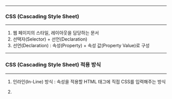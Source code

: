 -----
### CSS (Cascading Style Sheet)
-----
1. 웹 페이지의 스타일, 레이아웃을 담당하는 문서
2. 선택자(Selector) + 선언(Declaration)
3. 선언(Declaration) : 속성(Property) + 속성 값(Property Value)로 구성

-----
### CSS (Cascading Style Sheet) 적용 방식
-----
1. 인라인(In-Line) 방식 : 속성을 적용할 HTML 태그에 직접 CSS를 입력해주는 방식
2. <style> 태그 : < head > 내에 <style> 내 삽입이 가능 (한 파일 내에 넣어야하는 상황이면 사용)
3. 분리된 CSS 파일 연결 : HTML 파일 & CSS 파일을 따로 만든 뒤, <link> 태그를 이용해 연결해주는 방식
  : 파일을 분리하여 보관하므로 유지보수가 편리하고 소스코드를 관리하기 좋음

             <link rel = "stylesheet" href = "./index.css">
             - rel : 해당 태그로 연결시켜줄 파일과 어떤 관계(relation)인지 지정
             - href : 연결할 파일의 경로 지정

-----
### 선택자 (Selector)
-----
1. 태그 선택자
```css
tag {
  property : value
}
```

```html
<div>
  <h1> 제목입니다. </h1>
  <p> 내용입니다. </p>
</div>
```
```css
div {
  background-color : #f9f9f9
}

h1 {
  font-size : 28px
  color : red
}

p {
  color : blue
}
```

2. id 선택자
```css
#id {
    property : value
}
```

```html
<body>
<div>
  <h1 id = "title"> 제목입니다. </h1>
  <p> 내용입니다. </p>
</div>
</body>
```

```css
#title {
  font-size : 28px;
  color = red;
}
```

3. class 선택자 : 여러 개의 요소에 중복 지정 가능
```css
.class {
    property : value
}
```
```html
<body>
<div>
  <h1 id = "title"> 제목입니다. </h1>
  <p class = "contents"> 내용입니다. </p>
</div>
</body>
```

```css
.contents {
  font-size : 28px;
  color = red;
}
```

4. 자손 선택자
  - HTML 태그에는 부모-자식 관계 존재
```css
.parent .child {
    property : value
}
```

```html
<body>
<h1 class ="title"> 전체 제목입니다. </h1>
<div class = "box1"> <!-- 부모 요소 -->
  <h1 id = "title"> 제목입니다. </h1> <!-- 자식 요소 1-->
  <p class = "contents"> 내용입니다. </p> <!-- 자식 요소 2-->
</div>
<div class = "box2">
  <p class = "text1">글 내용입니다 1.</p>
  <p class = "text2">글 내용입니다 2.</p>
</div>
</body>
```

```css
.box1 .title {
  color = yellow;
}

.box2 .text1 {
  color = green
}
```

5. 다중 선택자
```css
.class#id{ <!-- 혼용해서 사용 가능 -->
  property : value
}
```

```html
<body>
<h1 class ="title"> 전체 제목입니다. </h1>
<div class = "box1"> <!-- 부모 요소 -->
  <h1 class = "title" id = "headline"> 제목입니다. </h1> <!-- 자식 요소 1-->
  <p class = "contents"> 내용입니다. </p> <!-- 자식 요소 2-->
</div>
<div class = "box2">
  <p class = "text1">글 내용입니다 1.</p>
  <p class = "text2">글 내용입니다 2.</p>
</div>
</body>
```

```css
.title#headline {
  color : violet
}
```
